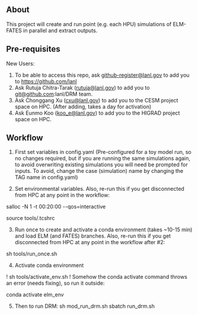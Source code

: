 About
--------------------------------------------------------------------------------

This project will create and run point (e.g. each HPU) simulations of ELM-FATES in parallel and extract outputs.

Pre-requisites
--------------------------------------------------------------------------------
New Users:

1. To be able to access this repo, ask github-register@lanl.gov to add you to https://github.com/lanl
2. Ask Rutuja Chitra-Tarak (rutuja@lanl.gov) to add you to git@github.com:lanl/DRM team.
3. Ask Chonggang Xu (cxu@lanl.gov) to add you to the CESM project space on HPC. (After adding, takes a day for activation)
4. Ask Eunmo Koo (koo_e@lanl.gov) to add you to the HIGRAD project space on HPC.

Workflow
--------------------------------------------------------------------------------

1. First set variables in config.yaml (Pre-configured for a toy model run, so no changes required, but if you are running the same simulations again, to avoid overwriting existing simulations you will need be prompted for inputs. To avoid, change the case (simulation) name by changing the TAG name in config.yaml)

2. Set environmental variables. Also, re-run this if you get disconnected from HPC at any point in the workflow:

salloc -N 1 -t 00:20:00 --qos=interactive

source tools/.tcshrc

3. Run once to create and activate a conda environment (takes ~10-15 min) and load ELM (and FATES) branches. Also, re-run this if you get disconnected from HPC at any point in the workflow after #2:

sh tools/run_once.sh

4. Activate conda environment

! sh tools/activate_env.sh 
! Somehow the conda activate command throws an error (needs fixing), so run it outside:

conda activate elm_env

5. Then to run DRM:
sh mod_run_drm.sh
sbatch run_drm.sh
